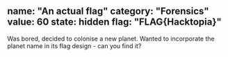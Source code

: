 name: "An actual flag"
category: "Forensics"
value: 60
state: hidden
flag: "FLAG{Hacktopia}"
---

Was bored, decided to colonise a new planet. Wanted to incorporate the planet name in its flag design - can you find it?
